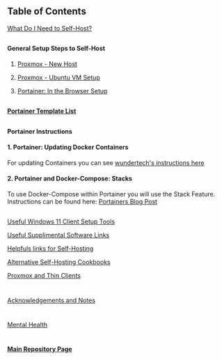 ## Table of Contents

[What Do I Need to Self-Host?](https://github.com/mycroftwilde/portainer_templates/tree/master/TableOfContents/Intro)

##

#### General Setup Steps to Self-Host

1. [Proxmox - New Host](https://github.com/mycroftwilde/portainer_templates/tree/master/TableOfContents/Proxmox/NewHost)

2. [Proxmox - Ubuntu VM Setup](https://github.com/mycroftwilde/portainer_templates/tree/master/TableOfContents/Proxmox/UbuntuVM)

3. [Portainer: In the Browser Setup](https://github.com/mycroftwilde/portainer_templates/tree/master/TableOfContents/Portainer)

##

#### [Portainer Template List](https://github.com/mycroftwilde/portainer_templates/tree/master/TemplatesList)

##

#### Portainer Instructions

#### 1. Portainer: Updating Docker Containers

For updating Containers you can see [wundertech's instructions here](https://www.wundertech.net/how-to-update-a-docker-container-using-portainer)

#### 2. Portainer and Docker-Compose: Stacks

To use Docker-Compose within Portainer you will use the Stack Feature. Instructions can be found here: [Portainers Blog Post](https://www.portainer.io/blog/stacks-docker-compose-the-portainer-way)



##

[Useful Windows 11 Client Setup Tools](https://github.com/mycroftwilde/portainer_templates/tree/master/TableOfContents/Windows/README.md)

[Useful Supplimental Software Links](https://github.com/mycroftwilde/portainer_templates/tree/master/TableOfContents/SoftwareLinks)

[Helpfuls links for Self-Hosting](https://github.com/mycroftwilde/portainer_templates/tree/master/TableOfContents/Links/SelfHosting/README.md)

[Alternative Self-Hosting Cookbooks](https://github.com/mycroftwilde/portainer_templates/tree/master/TableOfContents/Alternative)

[Proxmox and Thin Clients](https://github.com/mycroftwilde/portainer_templates/tree/master/TableOfContents/Proxmox/ThinClients)

#
[Acknowledgements and Notes](https://github.com/mycroftwilde/portainer_templates/tree/master/TableOfContents/acknowledgements)
#
[Mental Health](https://github.com/mycroftwilde/portainer_templates/tree/master/TableOfContents/MentalHealth)
#
#### [Main Repository Page](https://github.com/mycroftwilde/portainer_templates)
